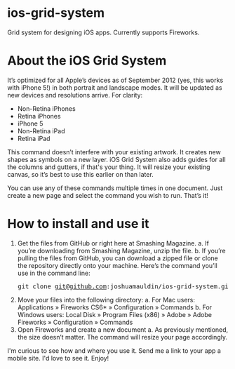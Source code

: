 ios-grid-system
===============

Grid system for designing iOS apps. Currently supports Fireworks.

About the iOS Grid System
===============

It’s optimized for all Apple’s devices as of September 2012 (yes, this works with iPhone 5!) in both portrait and landscape modes. It will be updated as new devices and resolutions arrive. For clarity:

- Non-Retina iPhones
- Retina iPhones
- iPhone 5
- Non-Retina iPad
- Retina iPad

This command doesn’t interfere with your existing artwork. It creates new shapes as symbols on a new layer. iOS Grid System also adds guides for all the columns and gutters, if that's your thing. It will resize your existing canvas, so it’s best to use this earlier on than later. 

You can use any of these commands multiple times in one document. Just create a new page and select the command you wish to run. That’s it!

How to install and use it
===============

1. Get the files from GitHub or right here at Smashing Magazine.
    a. If you’re downloading from Smashing Magazine, unzip the file.
    b. If you’re pulling the files from GitHub, you can download a zipped file or clone the repository directly onto your machine. Here’s the command you’ll use in the command line: <pre>git clone git@github.com:joshuamauldin/ios-grid-system.git</pre>
2. Move your files into the following directory: 
    a. For Mac users: Applications » Fireworks CS6* » Configuration » Commands
    b. For Windows users: Local Disk » Program Files (x86) » Adobe » Adobe Fireworks » Configuration » Commands
3. Open Fireworks and create a new document
    a. As previously mentioned, the size doesn’t matter. The command will resize your page accordingly.

I'm curious to see how and where you use it. Send me a link to your app a mobile site. I'd love to see it. Enjoy!